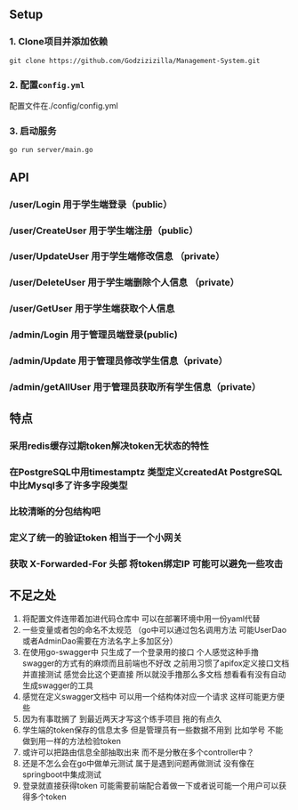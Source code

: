 ## Setup

### 1. Clone项目并添加依赖
```shell
git clone https://github.com/Godzizizilla/Management-System.git
```

### 2. 配置`config.yml`
配置文件在./config/config.yml


### 3. 启动服务
```shell
go run server/main.go 
```
## API
### /user/Login      用于学生端登录（public） 
### /user/CreateUser 用于学生端注册（public）
### /user/UpdateUser 用于学生端修改信息 （private）
### /user/DeleteUser 用于学生端删除个人信息 （private）
### /user/GetUser    用于学生端获取个人信息

### /admin/Login     用于管理员端登录(public)
### /admin/Update    用于管理员修改学生信息（private）
### /admin/getAllUser    用于管理员获取所有学生信息（private）

## 特点
### 采用redis缓存过期token解决token无状态的特性
### 在PostgreSQL中用timestamptz 类型定义createdAt PostgreSQL中比Mysql多了许多字段类型
### 比较清晰的分包结构吧
### 定义了统一的验证token 相当于一个小网关
### 获取 X-Forwarded-For 头部 将token绑定IP 可能可以避免一些攻击


## 不足之处
1. 将配置文件连带着加进代码仓库中 可以在部署环境中用一份yaml代替
2. 一些变量或者包的命名不太规范 （go中可以通过包名调用方法 可能UserDao或者AdminDao需要在方法名字上多加区分）
3. 在使用go-swagger中 只生成了一个登录用的接口 个人感觉这种手撸swagger的方式有的麻烦而且前端也不好改 之前用习惯了apifox定义接口文档并直接测试 感觉会比这个更直接 所以就没手撸那么多文档 想看看有没有自动生成swagger的工具
4. 感觉在定义swagger文档中 可以用一个结构体对应一个请求 这样可能更方便些
5. 因为有事耽搁了 到最近两天才写这个练手项目 拖的有点久
6. 学生端的token保存的信息太多 但是管理员有一些数据不用到 比如学号 不能做到用一样的方法检验token 
7. 或许可以把路由信息全部抽取出来 而不是分散在多个controller中？
8. 还是不怎么会在go中做单元测试 属于是遇到问题再做测试 没有像在springboot中集成测试
9. 登录就直接获得token 可能需要前端配合着做一下或者说可能一个用户可以获得多个token
